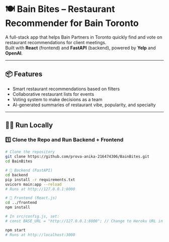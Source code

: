 # 🍽️ Bain Bites – Restaurant Recommender for Bain Toronto

A full-stack app that helps Bain Partners in Toronto quickly find and vote on restaurant recommendations for client meetings.  
Built with **React** (frontend) and **FastAPI** (backend), powered by **Yelp** and **OpenAI**.

---

## 📦 Features

- Smart restaurant recommendations based on filters  
- Collaborative restaurant lists for events  
- Voting system to make decisions as a team  
- AI-generated summaries of restaurant vibe, popularity, and specialty  

---

## 🧑‍💻 Run Locally

### 1️⃣ Clone the Repo and Run Backend + Frontend

````bash
# Clone the repository
git clone https://github.com/prova-anika-216474306/BainBites.git
cd BainBites

# 🚀 Backend (FastAPI)
cd backend
pip install -r requirements.txt
uvicorn main:app --reload
# Runs at http://127.0.0.1:8000

# 🚀 Frontend (React.js)
cd ../frontend
npm install

# In src/config.js, set:
# const BASE_URL = "http://127.0.0.1:8000"; // Change to Heroku URL in production

npm start
# Runs at http://localhost:3000

